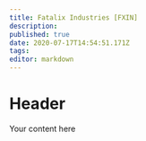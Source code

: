 ```yaml
---
title: Fatalix Industries [FXIN]
description: 
published: true
date: 2020-07-17T14:54:51.171Z
tags: 
editor: markdown
---
```


# Header
Your content here